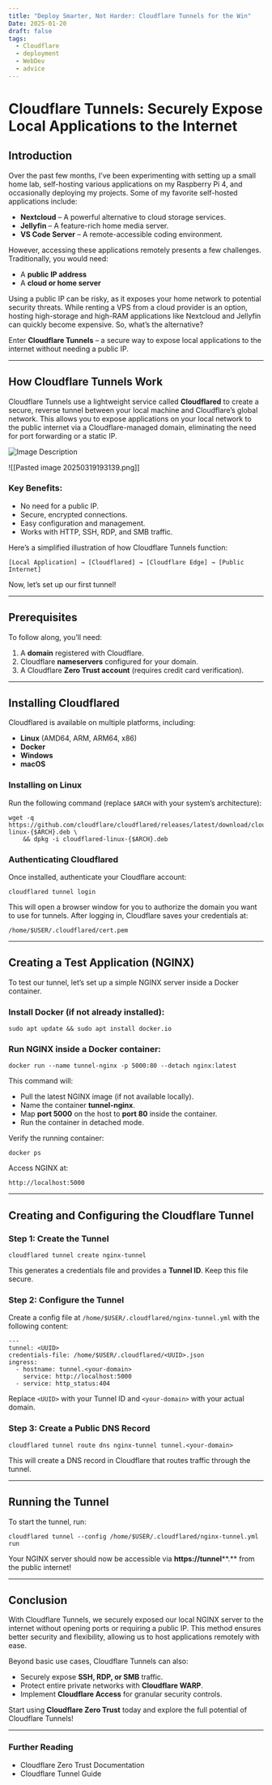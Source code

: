 ```yaml
---
title: "Deploy Smarter, Not Harder: Cloudflare Tunnels for the Win"
Date: 2025-01-20
draft: false
tags:
  - Cloudflare
  - deployment
  - WebDev
  - advice
---
```

# **Cloudflare Tunnels: Securely Expose Local Applications to the Internet**

## **Introduction**

Over the past few months, I’ve been experimenting with setting up a small home lab, self-hosting various applications on my Raspberry Pi 4, and occasionally deploying my projects. Some of my favorite self-hosted applications include:

- **Nextcloud** – A powerful alternative to cloud storage services.
- **Jellyfin** – A feature-rich home media server.
- **VS Code Server** – A remote-accessible coding environment.

However, accessing these applications remotely presents a few challenges. Traditionally, you would need:

- A **public IP address**
- A **cloud or home server**

Using a public IP can be risky, as it exposes your home network to potential security threats. While renting a VPS from a cloud provider is an option, hosting high-storage and high-RAM applications like Nextcloud and Jellyfin can quickly become expensive. So, what’s the alternative?

Enter **Cloudflare Tunnels** – a secure way to expose local applications to the internet without needing a public IP.

---

## **How Cloudflare Tunnels Work**

Cloudflare Tunnels use a lightweight service called **Cloudflared** to create a secure, reverse tunnel between your local machine and Cloudflare’s global network. This allows you to expose applications on your local network to the public internet via a Cloudflare-managed domain, eliminating the need for port forwarding or a static IP.

![Image Description](/images/0_X5p_GBelf4dnPcir.webp)

![[Pasted image 20250319193139.png]]
### **Key Benefits:**

- No need for a public IP.
- Secure, encrypted connections.
- Easy configuration and management.
- Works with HTTP, SSH, RDP, and SMB traffic.

Here’s a simplified illustration of how Cloudflare Tunnels function:

```
[Local Application] → [Cloudflared] → [Cloudflare Edge] → [Public Internet]
```

Now, let’s set up our first tunnel!

---

## **Prerequisites**

To follow along, you’ll need:

1. A **domain** registered with Cloudflare.
2. Cloudflare **nameservers** configured for your domain.
3. A Cloudflare **Zero Trust account** (requires credit card verification).  

---

## **Installing Cloudflared**

Cloudflared is available on multiple platforms, including:

- **Linux** (AMD64, ARM, ARM64, x86)
- **Docker**
- **Windows**
- **macOS**


### **Installing on Linux**

Run the following command (replace `$ARCH` with your system’s architecture):

```
wget -q https://github.com/cloudflare/cloudflared/releases/latest/download/cloudflared-linux-{$ARCH}.deb \
    && dpkg -i cloudflared-linux-{$ARCH}.deb
```

### **Authenticating Cloudflared**

Once installed, authenticate your Cloudflare account:

```
cloudflared tunnel login
```

This will open a browser window for you to authorize the domain you want to use for tunnels. After logging in, Cloudflare saves your credentials at:

```
/home/$USER/.cloudflared/cert.pem
```

---

## **Creating a Test Application (NGINX)**

To test our tunnel, let’s set up a simple NGINX server inside a Docker container.

### **Install Docker (if not already installed):**

```
sudo apt update && sudo apt install docker.io
```

### **Run NGINX inside a Docker container:**

```
docker run --name tunnel-nginx -p 5000:80 --detach nginx:latest
```

This command will:

- Pull the latest NGINX image (if not available locally).
- Name the container **tunnel-nginx**.
- Map **port 5000** on the host to **port 80** inside the container.
- Run the container in detached mode.

Verify the running container:

```
docker ps
```

Access NGINX at:

```
http://localhost:5000
```

---

## **Creating and Configuring the Cloudflare Tunnel**

### **Step 1: Create the Tunnel**

```
cloudflared tunnel create nginx-tunnel
```

This generates a credentials file and provides a **Tunnel ID**. Keep this file secure.

### **Step 2: Configure the Tunnel**

Create a config file at `/home/$USER/.cloudflared/nginx-tunnel.yml` with the following content:

```
---
tunnel: <UUID>
credentials-file: /home/$USER/.cloudflared/<UUID>.json
ingress:
  - hostname: tunnel.<your-domain>
    service: http://localhost:5000
  - service: http_status:404
```

Replace `<UUID>` with your Tunnel ID and `<your-domain>` with your actual domain.

### **Step 3: Create a Public DNS Record**

```
cloudflared tunnel route dns nginx-tunnel tunnel.<your-domain>
```

This will create a DNS record in Cloudflare that routes traffic through the tunnel.

---

## **Running the Tunnel**

To start the tunnel, run:

```
cloudflared tunnel --config /home/$USER/.cloudflared/nginx-tunnel.yml run
```

Your NGINX server should now be accessible via **https://tunnel****.** from the public internet!

---

## **Conclusion**

With Cloudflare Tunnels, we securely exposed our local NGINX server to the internet without opening ports or requiring a public IP. This method ensures better security and flexibility, allowing us to host applications remotely with ease.

Beyond basic use cases, Cloudflare Tunnels can also:

- Securely expose **SSH, RDP, or SMB** traffic.
- Protect entire private networks with **Cloudflare WARP**.
- Implement **Cloudflare Access** for granular security controls.

Start using **Cloudflare Zero Trust** today and explore the full potential of Cloudflare Tunnels!

---

### **Further Reading**

- Cloudflare Zero Trust Documentation
- Cloudflare Tunnel Guide




